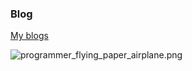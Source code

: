 ### Blog
[My blogs](https://tinkerer.tistory.com/)

![programmer_flying_paper_airplane.png](https://tistory2.daumcdn.net/tistory/3467126/attach/80e332813cf640018557a5ac35ac6a90 "Forever tinkering")
